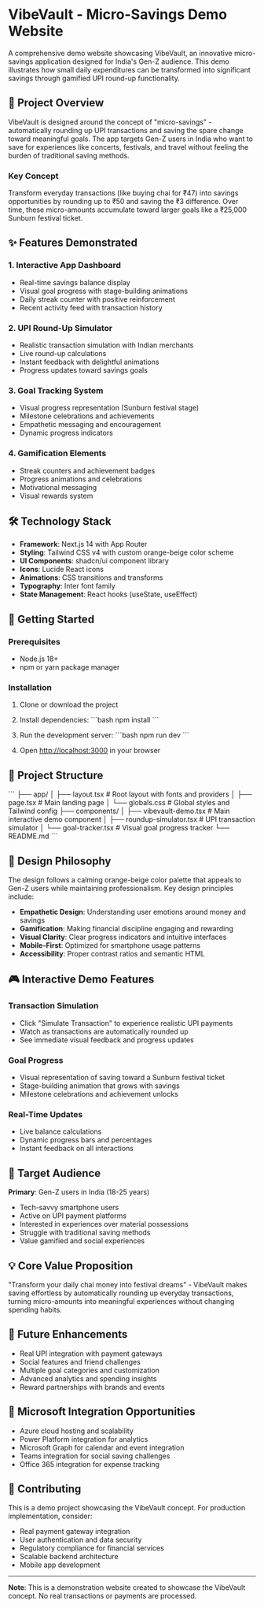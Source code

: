 # VibeVault - Micro-Savings Demo Website

A comprehensive demo website showcasing VibeVault, an innovative micro-savings application designed for India's Gen-Z audience. This demo illustrates how small daily expenditures can be transformed into significant savings through gamified UPI round-up functionality.

## 🎯 Project Overview

VibeVault is designed around the concept of "micro-savings" - automatically rounding up UPI transactions and saving the spare change toward meaningful goals. The app targets Gen-Z users in India who want to save for experiences like concerts, festivals, and travel without feeling the burden of traditional saving methods.

### Key Concept
Transform everyday transactions (like buying chai for ₹47) into savings opportunities by rounding up to ₹50 and saving the ₹3 difference. Over time, these micro-amounts accumulate toward larger goals like a ₹25,000 Sunburn festival ticket.

## ✨ Features Demonstrated

### 1. Interactive App Dashboard
- Real-time savings balance display
- Visual goal progress with stage-building animations
- Daily streak counter with positive reinforcement
- Recent activity feed with transaction history

### 2. UPI Round-Up Simulator
- Realistic transaction simulation with Indian merchants
- Live round-up calculations
- Instant feedback with delightful animations
- Progress updates toward savings goals

### 3. Goal Tracking System
- Visual progress representation (Sunburn festival stage)
- Milestone celebrations and achievements
- Empathetic messaging and encouragement
- Dynamic progress indicators

### 4. Gamification Elements
- Streak counters and achievement badges
- Progress animations and celebrations
- Motivational messaging
- Visual rewards system

## 🛠 Technology Stack

- **Framework**: Next.js 14 with App Router
- **Styling**: Tailwind CSS v4 with custom orange-beige color scheme
- **UI Components**: shadcn/ui component library
- **Icons**: Lucide React icons
- **Animations**: CSS transitions and transforms
- **Typography**: Inter font family
- **State Management**: React hooks (useState, useEffect)

## 🚀 Getting Started

### Prerequisites
- Node.js 18+ 
- npm or yarn package manager

### Installation

1. Clone or download the project
2. Install dependencies:
   \`\`\`bash
   npm install
   \`\`\`

3. Run the development server:
   \`\`\`bash
   npm run dev
   \`\`\`

4. Open [http://localhost:3000](http://localhost:3000) in your browser

## 📁 Project Structure

\`\`\`
├── app/
│   ├── layout.tsx          # Root layout with fonts and providers
│   ├── page.tsx            # Main landing page
│   └── globals.css         # Global styles and Tailwind config
├── components/
│   ├── vibevault-demo.tsx  # Main interactive demo component
│   ├── roundup-simulator.tsx # UPI transaction simulator
│   └── goal-tracker.tsx    # Visual goal progress tracker
└── README.md
\`\`\`

## 🎨 Design Philosophy

The design follows a calming orange-beige color palette that appeals to Gen-Z users while maintaining professionalism. Key design principles include:

- **Empathetic Design**: Understanding user emotions around money and savings
- **Gamification**: Making financial discipline engaging and rewarding
- **Visual Clarity**: Clear progress indicators and intuitive interfaces
- **Mobile-First**: Optimized for smartphone usage patterns
- **Accessibility**: Proper contrast ratios and semantic HTML

## 🎮 Interactive Demo Features

### Transaction Simulation
- Click "Simulate Transaction" to experience realistic UPI payments
- Watch as transactions are automatically rounded up
- See immediate visual feedback and progress updates

### Goal Progress
- Visual representation of saving toward a Sunburn festival ticket
- Stage-building animation that grows with savings
- Milestone celebrations and achievement unlocks

### Real-Time Updates
- Live balance calculations
- Dynamic progress bars and percentages
- Instant feedback on all interactions

## 🎯 Target Audience

**Primary**: Gen-Z users in India (18-25 years)
- Tech-savvy smartphone users
- Active on UPI payment platforms
- Interested in experiences over material possessions
- Struggle with traditional saving methods
- Value gamified and social experiences

## 💡 Core Value Proposition

"Transform your daily chai money into festival dreams" - VibeVault makes saving effortless by automatically rounding up everyday transactions, turning micro-amounts into meaningful experiences without changing spending habits.

## 🔮 Future Enhancements

- Real UPI integration with payment gateways
- Social features and friend challenges
- Multiple goal categories and customization
- Advanced analytics and spending insights
- Reward partnerships with brands and events

## 📱 Microsoft Integration Opportunities

- Azure cloud hosting and scalability
- Power Platform integration for analytics
- Microsoft Graph for calendar and event integration
- Teams integration for social saving challenges
- Office 365 integration for expense tracking

## 🤝 Contributing

This is a demo project showcasing the VibeVault concept. For production implementation, consider:
- Real payment gateway integration
- User authentication and data security
- Regulatory compliance for financial services
- Scalable backend architecture
- Mobile app development

---

**Note**: This is a demonstration website created to showcase the VibeVault concept. No real transactions or payments are processed.
